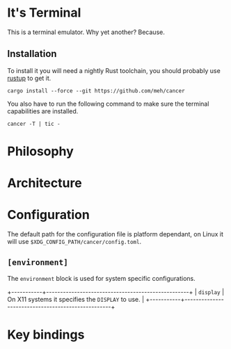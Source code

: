 It's Terminal
=============
This is a terminal emulator. Why yet another? Because.

Installation
------------
To install it you will need a nightly Rust toolchain, you should probably use
[rustup](http://rustup.rs) to get it.

```shell
cargo install --force --git https://github.com/meh/cancer
```

You also have to run the following command to make sure the terminal
capabilities are installed.

```shell
cancer -T | tic -
```

Philosophy
==========

Architecture
============

Configuration
=============
The default path for the configuration file is platform dependant, on Linux it
will use `$XDG_CONFIG_PATH/cancer/config.toml`.

`[environment]`
---------------
The `environment` block is used for system specific configurations.

+-----------+---------------------------------------------------+
| `display` | On X11 systems it specifies the `DISPLAY` to use. |
+-----------+---------------------------------------------------+

Key bindings
============
